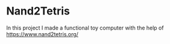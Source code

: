 # Nand2Tetris
In this project I made a functional toy computer with the help of https://www.nand2tetris.org/ 
